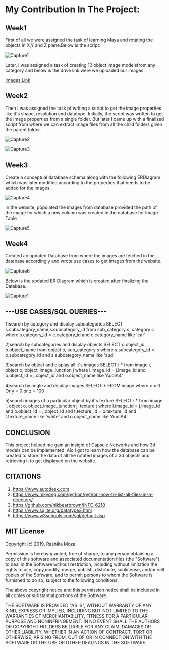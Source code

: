 

<h1>
My Contribution In The Project:</h1>

<h2>Week1</h2>

First of all we were assigned the task of learning Maya and rotating the objects in X,Y and Z plane.Below is the script:

![Capture1](https://user-images.githubusercontent.com/46699516/56782994-8f28c280-67b7-11e9-932a-ba486e551700.PNG)

Later, I was assigned a task of creating 10 object image modelsfrom any category and below is the drive link were we uploaded our images

[Images Link](https://drive.google.com/drive/u/1/folders/14ZRx8ZiaEuuI4XEryy5VFYAyfTHbD8zk)

<h2>Week2</h2>

Then I was assigned the task pf writing a script to get the image properties like it's shape, resolution and datatype.
Initially, the script was written to get the Image properties from a single folder. But later I came up with a finalized script from where we can extract image files from all the child folders given the parent folder.
 
![Capture2](https://user-images.githubusercontent.com/46699516/56783148-3148aa80-67b8-11e9-83ce-5a65340d7c55.PNG)
 
![Capture3](https://user-images.githubusercontent.com/46699516/56783177-59d0a480-67b8-11e9-83af-9bfcb8943c19.PNG)

<h2>Week3</h2>

Create a conceptual database schema along with the following ERDiagram which was later modified according to the properties that needs to be added for the images.

![Capture4](https://user-images.githubusercontent.com/46699516/56783198-75d44600-67b8-11e9-9029-bef264c26634.PNG)
 
In the website, populated the images from database provided the path of the image for which a new column was created in the database for Image Table
 
![Capture5](https://user-images.githubusercontent.com/46699516/56783214-8e446080-67b8-11e9-8e39-c1c1a8d8c52b.PNG)


<h2>Week4</h2>

Created an updated Database from where the images are fetched in the database accordingly and wrote use cases to get images from the website.

![Capture6](https://user-images.githubusercontent.com/46699516/56783232-b207a680-67b8-11e9-80d2-2102886e3914.PNG)

Below is the updated ER Diagram which is created after finalizing the Database.

![Capture1](https://user-images.githubusercontent.com/46699516/56842697-3a905080-6866-11e9-992a-8c614bab4aa5.PNG)





<h2>
---USE CASES/SQL QUERIES---
</h2> 

1)search by category and display subcategories
SELECT s.subcategory_name,s.subcategory_id from sub_category s, category c where s.category_id = c.category_id and c.category_name like 'car'

2)search by subcategories and display objects
SELECT o.object_id, o.object_name from object o, sub_category s where s.subcategory_id = o.subcategory_id and s.subcategory_name like 'audi'

3)search by object and display all it's images
SELECT i.* from image i, object o, object_image_junction j where i.image_id = j.image_id and o.object_id = j.object_id and o.object_name like 'AudiA4'

4)search by angle and display images
SELECT * FROM image where x = 0 Or y = 0 or z = 100

5)search images of a particular object by it's texture
SELECT i.* from image i, object o, object_image_junction j, texture t where i.image_id = j.image_id and o.object_id = j.object_id and t.texture_id = o.texture_id and t.texture_name like 'white' and o.object_name like 'AudiA4'


<h2>
CONCLUSION
</h2>
This project helped me gain an insight of Capsule Networks and how 3d models can be implemented. Alo I got to learn how the database can be created to store the data of all the rotated images of a 3d objects and retrieving it to get displayed on the website.

<h2>
CITATIONS
 </h2>

1) https://www.autodesk.com
2) https://www.mkyong.com/python/python-how-to-list-all-files-in-a-directory/
3)	https://github.com/nikbearbrown/INFO_6210
4)	https://www.sqlite.org/datatype3.html
5)	https://www.w3schools.com/sql/default.asp

<h2>
MIT License
 </h2>

Copyright (c) 2019, Rashika Moza

Permission is hereby granted, free of charge, to any person obtaining a copy of this software and associated documentation files (the "Software"), to deal in the Software without restriction, including without limitation the rights to use, copy,modify, merge, publish, distribute, sublicense, and/or sell copies of the Software, and to permit persons to whom the Software is furnished to do so, subject to the following conditions:

The above copyright notice and this permission notice shall be included in all copies or substantial portions of the Software.

THE SOFTWARE IS PROVIDED "AS IS", WITHOUT WARRANTY OF ANY KIND, EXPRESS OR IMPLIED, INCLUDING BUT NOT LIMITED TO THE WARRANTIES OF MERCHANTABILITY, FITNESS FOR A PARTICULAR PURPOSE AND NONINFRINGEMENT. IN NO EVENT SHALL THE AUTHORS OR COPYRIGHT HOLDERS BE LIABLE FOR ANY CLAIM, DAMAGES OR OTHER LIABILITY, WHETHER IN AN ACTION OF CONTRACT, TORT OR OTHERWISE, ARISING FROM, OUT OF OR IN CONNECTION WITH THE SOFTWARE OR THE USE OR OTHER DEALINGS IN THE SOFTWARE.

